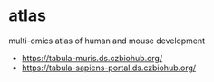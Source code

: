 # atlas
multi-omics atlas of human and mouse development 
* https://tabula-muris.ds.czbiohub.org/
* https://tabula-sapiens-portal.ds.czbiohub.org/
